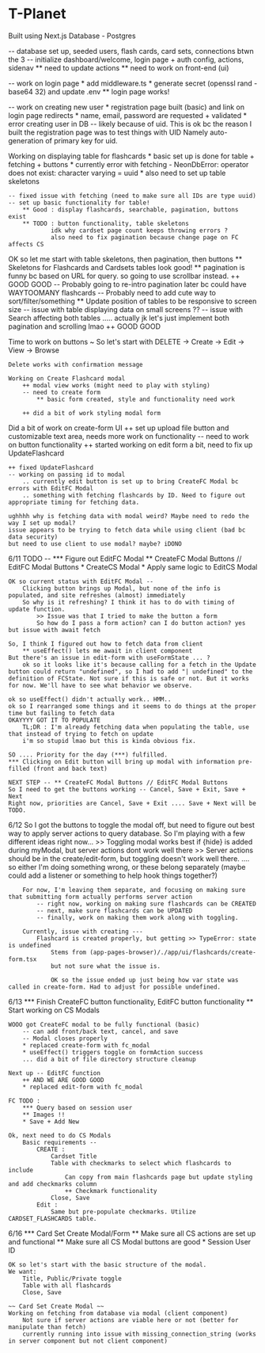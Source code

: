 # T-Planet
Built using Next.js
Database - Postgres

-- database set up, seeded users, flash cards, card sets, connections btwn the 3
-- initialize dashboard/welcome, login page + auth config, actions, sidenav
    ** need to update actions
    ** need to work on front-end (ui)
     
-- work on login page
    * add middleware.ts
    * generate secret (openssl rand -base64 32) and update .env
    ** login page works!

-- work on creating new user
    * registration page built (basic) and link on login page redirects
    * name, email, password are requested + validated
    * error creating user in DB -- likely because of uid.
        This is ok bc the reason I built the registration page was to test things with UID
        Namely auto-generation of primary key for uid.

Working on displaying table for flashcards
    * basic set up is done for table + fetching + buttons
    * currently error with fetching - NeonDbError: operator does not exist: character varying = uuid
    * also need to set up table skeletons

    -- fixed issue with fetching (need to make sure all IDs are type uuid)
    -- set up basic functionality for table!
        ** Good : display flashcards, searchable, pagination, buttons exist
        ** TODO : button functionality, table skeletons
                idk why cardset page count keeps throwing errors ?
                also need to fix pagination because change page on FC affects CS

OK so let me start with table skeletons, then pagination, then buttons
    ** Skeletons for Flashcards and Cardsets tables look good!
    ** pagination is funny bc based on URL for query. so going to use scrollbar instead.
        ++ GOOD GOOD
        -- Probably going to re-intro pagination later bc could have WAYTOOMANY flashcards
        -- Probably need to add cute way to sort/filter/something
    ** Update position of tables to be responsive to screen size
        -- issue with table displaying data on small screens ??
    -- issue with Search affecting both tables
    ..... actually jk let's just implement both pagination and scrolling lmao
        ++ GOOD GOOD
        
Time to work on buttons ~
    So let's start with DELETE -> Create -> Edit -> View -> Browse

    Delete works with confirmation message

    Working on Create Flashcard modal
        ++ modal view works (might need to play with styling)
        -- need to create form
            ** basic form created, style and functionality need work

        ++ did a bit of work styling modal form

Did a bit of work on create-form UI
    ++ set up upload file button and customizable text area, needs more work on functionality 
    -- need to work on button functionality
    ++ started working on edit form a bit, need to fix up UpdateFlashcard

    ++ fixed UpdateFlashcard
    -- working on passing id to modal
        .. currently edit button is set up to bring CreateFC Modal bc errors with EditFC Modal
        .. something with fetching flashcards by ID. Need to figure out appropriate timing for fetching data.

    ughhhh why is fetching data with modal weird? Maybe need to redo the way I set up modal?
    issue appears to be trying to fetch data while using client (bad bc data security)
    but need to use client to use modal? maybe? iDONO

6/11 TODO --
    *** Figure out EditFC Modal
    ** CreateFC Modal Buttons // EditFC Modal Buttons
    * CreateCS Modal
    * Apply same logic to EditCS Modal

    OK so current status with EditFC Modal --
        Clicking button brings up Modal, but none of the info is populated, and site refreshes (almost) immediately
        So why is it refreshing? I think it has to do with timing of update function.
            >> Issue was that I tried to make the button a form
            So how do I pass a form action? can I do button action? yes but issue with await fetch

    So, I think I figured out how to fetch data from client
        ** useEffect() lets me await in client component
    But there's an issue in edit-form with useFormState ... ?
        ok so it looks like it's because calling for a fetch in the Update button could return "undefined", so I had to add "| undefined" to the definition of FCState. Not sure if this is safe or not. But it works for now. We'll have to see what behavior we observe.

    ok so useEffect() didn't actually work.. HMM.. 
    ok so I rearranged some things and it seems to do things at the proper time but failing to fetch data
    OKAYYYY GOT IT TO POPULATE
        TL;DR : I'm already fetching data when populating the table, use that instead of trying to fetch on update
        i'm so stupid lmao but this is kinda obvious fix.

    SO .... Priority for the day (***) fulfilled.
    *** Clicking on Edit button will bring up modal with information pre-filled (front and back text)

    NEXT STEP -- ** CreateFC Modal Buttons // EditFC Modal Buttons
    So I need to get the buttons working -- Cancel, Save + Exit, Save + Next
    Right now, priorities are Cancel, Save + Exit .... Save + Next will be TODO.

6/12
    So I got the buttons to toggle the modal off, but need to figure out best way to apply server actions to query database.
    So I'm playing with a few different ideas right now...
        >> Toggling modal works best if {hide} is added during myModal, but server actions dont work well there
        >> Server actions should be in the create/edit-form, but toggling doesn't work well there.
        .... so either I'm doing something wrong, or these belong separately (maybe could add a listener or something to help hook things together?)

        For now, I'm leaving them separate, and focusing on making sure that submitting form actually performs server action
            -- right now, working on making sure flashcards can be CREATED
            -- next, make sure flashcards can be UPDATED
            -- finally, work on making them work along with toggling.

        Currently, issue with creating ---
            Flashcard is created properly, but getting >> TypeError: state is undefined
                Stems from (app-pages-browser)/./app/ui/flashcards/create-form.tsx
                but not sure what the issue is.

                OK so the issue ended up just being how var state was called in create-form. Had to adjust for possible undefined.

6/13
    *** Finish CreateFC button functionality, EditFC button functionality
    ** Start working on CS Modals

    WOOO got CreateFC modal to be fully functional (basic)
        -- can add front/back text, cancel, and save
        -- Modal closes properly
        * replaced create-form with fc_modal
        * useEffect() triggers toggle on formAction success
        ... did a bit of file directory structure cleanup

    Next up -- EditFC function
        ++ AND WE ARE GOOD GOOD
        * replaced edit-form with fc_modal

    FC TODO : 
        *** Query based on session user 
        ** Images !!
        * Save + Add New

    Ok, next need to do CS Modals
        Basic requirements -- 
            CREATE :
                Cardset Title
                Table with checkmarks to select which flashcards to include
                    Can copy from main flashcards page but update styling and add checkmarks column
                    ++ Checkmark functionality
                Close, Save
            Edit : 
                Same but pre-populate checkmarks. Utilize CARDSET_FLASHCARDS table.

6/16
    *** Card Set Create Modal/Form
    ** Make sure all CS actions are set up and functional
    ** Make sure all CS Modal buttons are good
    * Session User ID

    OK so let's start with the basic structure of the modal.
    We want:
        Title, Public/Private toggle
        Table with all flashcards
        Close, Save

    ~~ Card Set Create Modal ~~
    Working on fetching from database via modal (client component)
        Not sure if server actions are viable here or not (better for manipulate than fetch)
        currently running into issue with missing_connection_string (works in server component but not client component)
        